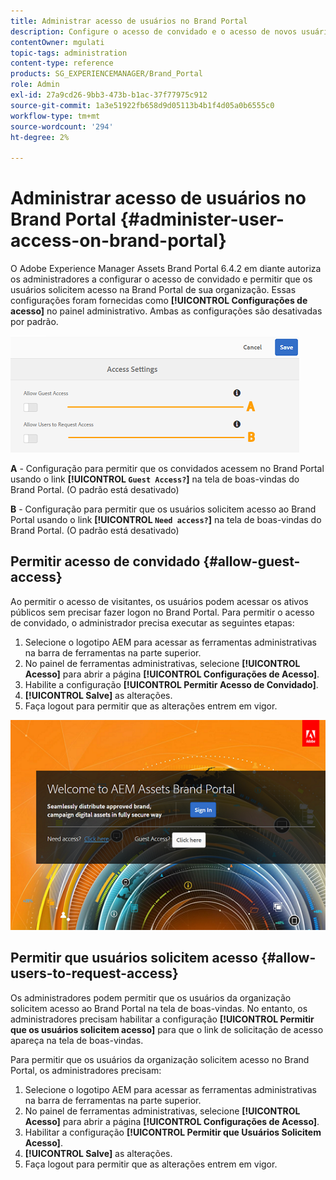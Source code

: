 ```yaml
---
title: Administrar acesso de usuários no Brand Portal
description: Configure o acesso de convidado e o acesso de novos usuários na Brand Portal.
contentOwner: mgulati
topic-tags: administration
content-type: reference
products: SG_EXPERIENCEMANAGER/Brand_Portal
role: Admin
exl-id: 27a9cd26-9bb3-473b-b1ac-37f77975c912
source-git-commit: 1a3e51922fb658d9d05113b4b1f4d05a0b6555c0
workflow-type: tm+mt
source-wordcount: '294'
ht-degree: 2%

---
```


# Administrar acesso de usuários no Brand Portal {#administer-user-access-on-brand-portal}

O Adobe Experience Manager Assets Brand Portal 6.4.2 em diante autoriza os administradores a configurar o acesso de convidado e permitir que os usuários solicitem acesso na Brand Portal de sua organização. Essas configurações foram fornecidas como **[!UICONTROL Configurações de acesso]** no painel administrativo. Ambas as configurações são desativadas por padrão.

![](assets/access-configs.png)

**A** - Configuração para permitir que os convidados acessem no Brand Portal usando o link **[!UICONTROL `Guest Access?`]** na tela de boas-vindas do Brand Portal. (O padrão está desativado)

**B** - Configuração para permitir que os usuários solicitem acesso ao Brand Portal usando o link **[!UICONTROL `Need access?`]** na tela de boas-vindas do Brand Portal. (O padrão está desativado)

## Permitir acesso de convidado {#allow-guest-access}

Ao permitir o acesso de visitantes, os usuários podem acessar os ativos públicos sem precisar fazer logon no Brand Portal.
Para permitir o acesso de convidado, o administrador precisa executar as seguintes etapas:

1. Selecione o logotipo AEM para acessar as ferramentas administrativas na barra de ferramentas na parte superior.
1. No painel de ferramentas administrativas, selecione **[!UICONTROL Acesso]** para abrir a página **[!UICONTROL Configurações de Acesso]**.
1. Habilite a configuração **[!UICONTROL Permitir Acesso de Convidado]**.
1. **[!UICONTROL Salve]** as alterações.
1. Faça logout para permitir que as alterações entrem em vigor.

![](assets/bp-welcome-screen.png)

## Permitir que usuários solicitem acesso {#allow-users-to-request-access}

Os administradores podem permitir que os usuários da organização solicitem acesso ao Brand Portal na tela de boas-vindas. No entanto, os administradores precisam habilitar a configuração **[!UICONTROL Permitir que os usuários solicitem acesso]** para que o link de solicitação de acesso apareça na tela de boas-vindas.

Para permitir que os usuários da organização solicitem acesso no Brand Portal, os administradores precisam:

1. Selecione o logotipo AEM para acessar as ferramentas administrativas na barra de ferramentas na parte superior.
1. No painel de ferramentas administrativas, selecione **[!UICONTROL Acesso]** para abrir a página **[!UICONTROL Configurações de Acesso]**.
1. Habilitar a configuração **[!UICONTROL Permitir que Usuários Solicitem Acesso]**.
1. **[!UICONTROL Salve]** as alterações.
1. Faça logout para permitir que as alterações entrem em vigor.
